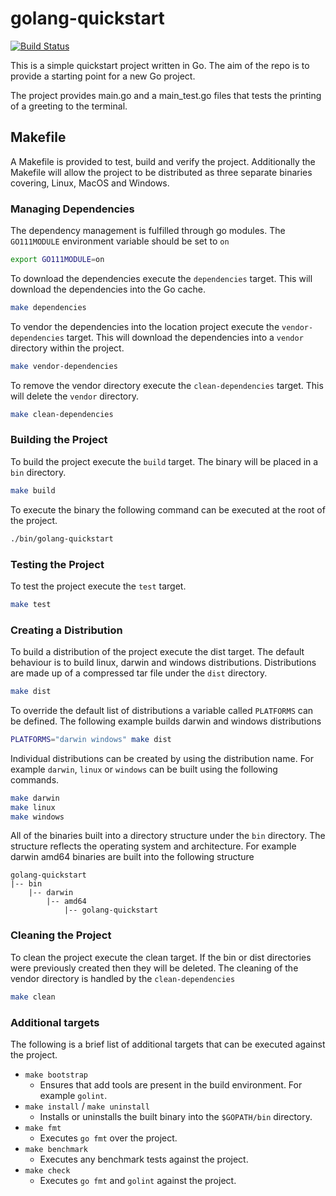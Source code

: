 # golang-quickstart
[![Build Status](https://travis-ci.org/trentrosenbaum/golang-quickstart.svg?branch=introduce-travis-ci)](https://travis-ci.org/trentrosenbaum/golang-quickstart)

This is a simple quickstart project written in Go.  The aim of the repo is to provide a starting point for a new Go project.

The project provides main.go and a main_test.go files that tests the printing of a greeting to the terminal.

## Makefile
A Makefile is provided to test, build and verify the project.  Additionally the Makefile will allow the project to 
be distributed as three separate binaries covering, Linux, MacOS and Windows.

### Managing Dependencies
The dependency management is fulfilled through go modules.  The `GO111MODULE` environment variable should be set to `on`

```bash
export GO111MODULE=on
```

To download the dependencies execute the `dependencies` target.  This will download the dependencies into the Go cache.

```bash
make dependencies
```

To vendor the dependencies into the location project execute the `vendor-dependencies` target.  This will download the dependencies into a `vendor` directory within the project.

```bash
make vendor-dependencies
```

To remove the vendor directory execute the `clean-dependencies` target.  This will delete the `vendor` directory.

```bash
make clean-dependencies
```

### Building the Project
To build the project execute the `build` target.  The binary will be placed in a `bin` directory.

```bash
make build
```
To execute the binary the following command can be executed at the root of the project.

```bash
./bin/golang-quickstart
```

### Testing the Project
To test the project execute the `test` target.

```bash
make test
```

### Creating a Distribution
To build a distribution of the project execute the dist target.  The default behaviour is to build linux, darwin and windows distributions.
Distributions are made up of a compressed tar file under the `dist` directory.

```bash
make dist
```

To override the default list of distributions a variable called `PLATFORMS` can be defined.  The following example builds darwin and windows distributions

```bash
PLATFORMS="darwin windows" make dist
``` 

Individual distributions can be created by using the distribution name.  For example `darwin`, `linux` or `windows` can be built using the following commands.

```bash
make darwin
make linux
make windows
```

All of the binaries built into a directory structure under the `bin` directory.  The structure reflects the operating system and architecture.
For example darwin amd64 binaries are built into the following structure

```
golang-quickstart
|-- bin
    |-- darwin
        |-- amd64
            |-- golang-quickstart

```

### Cleaning the Project

To clean the project execute the clean target.  If the bin or dist directories were previously created then they will be deleted.
The cleaning of the vendor directory is handled by the `clean-dependencies`

```bash
make clean
```

### Additional targets

The following is a brief list of additional targets that can be executed against the project.

* `make bootstrap`
  * Ensures that add tools are present in the build environment. For example `golint`.
* `make install` / `make uninstall`
  * Installs or uninstalls the built binary into the `$GOPATH/bin` directory.
* `make fmt`
  * Executes `go fmt` over the project.
* `make benchmark`
  * Executes any benchmark tests against the project.
* `make check`
  * Executes `go fmt` and `golint` against the project.